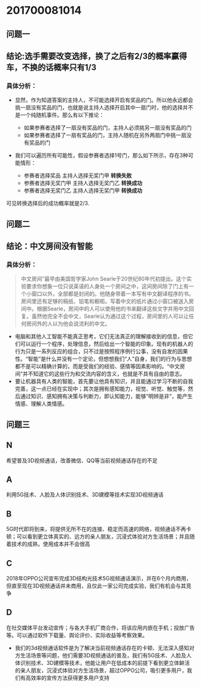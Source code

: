 # 201700081014
问题一
------
## 结论:选手需要改变选择，换了之后有2/3的概率赢得车，不换的话概率只有1/3

### 具体分析：
- 显然，作为知道答案的主持人，不可能选择开启有奖品的门。所以他永远都会挑一扇没有奖品的门，也就是说主持人选择开启其中一扇门时，他的选择并不是一个纯随机事件。那么有以下推论：

  - 如果参赛者选择了一扇没有奖品的门，主持人必须挑另一扇没有奖品的门
  - 如果参赛者选择了一扇有奖品的门，主持人随机在另外两扇门中挑一扇没有奖品的门

- 我们可以遍历所有可能性，假设参赛者选择1号门，那么如下所示，存在3种可能情形：

  - 参赛者选择奖品 主持人选择无奖门甲  **转换失败**
  - 参赛者选择无奖门甲 主持人选择无奖门乙  **转换成功**
  - 参赛者选择无奖门乙 主持人选择无奖门甲  **转换成功**

可见转换选择后的成功概率就是2/3.

问题二
--------
## 结论：中文房间没有智能

### 具体分析：
>中文房间”最早由美国哲学家John Searle于20世纪80年代初提出。这个实验要求你想象一位只说英语的人身处一个房间之中，这间房间除了门上有一个小窗口以外，全部都是封闭的。他随身带着一本写有中文翻译程序的书。房间里还有足够的稿纸、铅笔和橱柜。写着中文的纸片通过小窗口被送入房间中。根据Searle，房间中的人可以使用他的书来翻译这些文字并用中文回复。虽然他完全不会中文，Searle认为通过这个过程，房间里的人可以让任何房间外的人以为他会说流利的中文。

- 电脑和其他人工智能不能真正思考，它们无法真正的理解接收到的信息，但它们可以运行一个程序，处理信息，然后给出一个智能的印象。现有的机器人的行为只是一系列反应的组合，只不过是按照程序例行公事，没有自发的因果性。“智能”是什么并没有一个定论，但想想我们“人”自身，我们的行为与思想都不是可以精确计算的，而是受我们的经验、感情等因素影响的。“中文房间”并不知道它的这些行为和交流内容的含义，也就是不具有自由的意志。
- 要让机器具有人类的智能，首先要让他具有知识，并且能通过学习不断的自我完善，这一点已经在实现中；其次是拥有感知能力，视觉、听觉、触觉等，然后通过知识、感知拥有决策与判断力，即认知能力，能够“明辨是非”，能产生情感、理解人类情感。

问题三
--------
## N
希望普及3D视频通话，改善微信、QQ等当前视频通话存在的不足
## A
利用5G技术、人脸及人体识别技术、3D建模等技术实现3D视频通话
## B
5G时代即将到来，将提供无所不在的连接、稳定而高速的网络，视频通话不再卡顿；可以看到更立体真实的、远方的亲人朋友，沉浸式体验对方生活场景；并且随着技术的成熟，使用成本并不会很高
## C
2018年OPPO公司宣布完成3D结构光技术5G视频通话演示，并在6个月内商用，但直至现在3D视频通话并未商用，且仅此一家公司完成实验，我们有机会与其竞争
## D
在社交媒体平台发动宣传；与各大手机厂商合作，将该应用内嵌在手机；投放广告等。可以通过软件下载量、舆论评价、实际收益等考察效果。

- 我们的3d视频通话软件是为了解决当前视频通话存在的卡顿、无法深入感知对方生活场景等问题，他们需要3D视频通话的普及，我们有5G技术、人脸及人体识别技术、3D建模等技术，他能让用户在低成本的前提下看到更立体鲜活的亲人朋友，沉浸式体验对方生活场景，超过OPPO公司，吸引更多用户，我们有高效率的宣传方法获得更多用户支持

